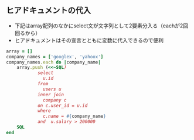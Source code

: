 ## ヒアドキュメントの代入

- 下記はarray配列のなかにselect文が文字列として2要素分入る（eachが2回回るから）
- ヒアドキュメントはその宣言とともに変数に代入できるので便利

```ruby
array = []
company_names = ['googlex', 'yahoox']
company_names.each do |company_name|
    array.push (<<~SQL)
            select
              u.id
            from
              users u
            inner join
              company c
            on c.user_id = u.id
            where
              c.name = #{company_name}
            and  u.salary > 200000
    SQL
end
```
